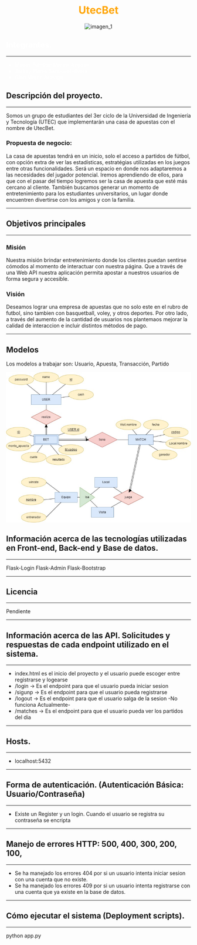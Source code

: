 <center>

<span style="color:orange">

# UtecBet

</span>


![imagen_1](https://www.casasapuestasdeportivas.es/wp-content/uploads/2020/04/mejores-casas-de-apuestas-en-espana.png)

</center>

<span style="color:white">

## Integrantes.
***
- Matias Fabricio Maravi Anyosa
- Jerimy Pierre Sandoval Rivera
- Gian Marco Arteaga
  
</span>

## Descripción del proyecto.

***
Somos un grupo de estudiantes del 3er ciclo de la Universidad de Ingeniería y Tecnología (UTEC) que implementarán una casa de apuestas con el nombre de UtecBet.

### Propuesta de negocio:
La casa de apuestas tendrá en un inicio, solo el acceso a partidos de fútbol, con opción extra de ver las estadísticas, estratégias utilizadas en los juegos entre otras funcionalidades. Será un espacio en donde nos adaptaremos a las necesidades del jugador potencial. Iremos aprendiendo de ellos, para que con el pasar del tiempo logremos ser la casa de apuesta que esté más cercano al cliente. También buscamos generar un momento de entretenimiento para los estudiantes universitarios, un lugar donde encuentren divertirse con los amigos y con la familia.
***
## Objetivos principales 
***
### Misión 
Nuestra misión brindar entretenimiento donde los clientes puedan sentirse cómodos al momento de interactuar con nuestra página. Que a través de una Web API nuestra aplicación permita apostar a nuestros usuarios de forma segura y accesible.

### Visión

Deseamos lograr una empresa de apuestas que no solo este en el rubro de futbol, sino tambien con basquetball, voley, y otros deportes. Por otro lado, a través del aumento de la cantidad de usuarios nos plantemaos mejorar la calidad de interaccion e incluir distintos métodos de pago.

***
## Modelos

Los modelos a trabajar son: Usuario, Apuesta, Transacción, Partido

![Imagen](images\DBP-MODELOS.jpg)

## Información acerca de las tecnologías utilizadas en Front-end, Back-end y Base de datos.
***
Flask-Login
Flask-Admin
Flask-Bootstrap

***
## Licencia
***
Pendiente
***
## Información acerca de las API. Solicitudes y respuestas de cada endpoint utilizado en el sistema.
*** 
- index.html es el inicio del proyecto y el usuario puede escoger entre registrarse y logearse
- /login -> Es el endpoint para que el usuario pueda iniciar sesion
- /sigunp -> Es el endpoint para que el usuario pueda registrarse
- /logout -> Es el endpoint para que el usuario salga de la sesion -No funciona Actualmente-
- /matches -> Es el endpoint para que el usuario pueda ver los partidos del dia
***

## Hosts.
***
- localhost:5432
***
## Forma de autenticación. (Autenticación Básica: Usuario/Contraseña)
***
- Existe un Register y un login. Cuando el usuario se registra su contraseña se encripta
***
## Manejo de errores HTTP: 500, 400, 300, 200, 100, 

***
- Se ha manejado los errores 404 por si un usuario intenta iniciar sesion con una cuenta que no existe.
- Se ha manejado los errores 409 por si un usuario intenta registrarse con una cuenta que ya existe en la base de datos.
***
## Cómo ejecutar el sistema (Deployment scripts).
***
python app.py